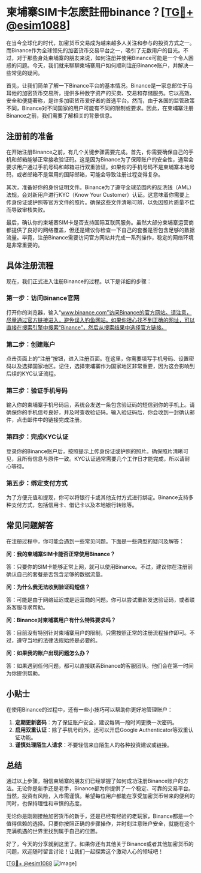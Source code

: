 # 柬埔寨SIM卡怎麽註冊binance？[[TG💪+ @esim1088](https://t.me/s/esim1088)]

在当今全球化的时代，加密货币交易成为越来越多人关注和参与的投资方式之一。而Binance作为全球领先的加密货币交易平台之一，吸引了无数用户的目光。不过，对于那些身处柬埔寨的朋友来说，如何注册并使用Binance可能是一个令人困惑的问题。今天，我们就来聊聊柬埔寨用户如何顺利注册Binance账户，并解决一些常见的疑问。

首先，让我们简单了解一下Binance平台的基本情况。Binance是一家总部位于马耳他的加密货币交易所，提供多种数字资产的买卖、交易和存储服务。它以高效、安全和便捷著称，是许多加密货币爱好者的首选平台。然而，由于各国的监管政策不同，Binance对不同国家的用户可能有不同的限制或要求。因此，在柬埔寨注册Binance之前，我们需要了解相关的背景信息。

## 注册前的准备

在开始注册Binance之前，有几个关键步骤需要完成。首先，你需要确保自己的手机和邮箱能够正常接收验证码。这是因为Binance为了保障账户的安全性，通常会要求用户通过手机号码和邮箱进行双重验证。如果你的手机号码不是柬埔寨本地号码，或者邮箱不是常用的国际邮箱，可能会导致注册过程变得复杂。

其次，准备好你的身份证明文件。Binance为了遵守全球范围内的反洗钱（AML）法规，会对新用户进行KYC（Know Your Customer）认证。这意味着你需要上传身份证或护照等官方文件的照片。确保这些文件清晰可辨，以免因照片质量不佳而导致审核失败。

最后，确认你的柬埔寨SIM卡是否支持国际互联网服务。虽然大部分柬埔寨运营商都提供了良好的网络覆盖，但还是建议你检查一下自己的套餐是否包含足够的数据流量。毕竟，注册Binance需要访问官方网站并完成一系列操作，稳定的网络环境是非常重要的。

## 具体注册流程

现在，我们正式进入注册Binance的过程。以下是详细的步骤：

### 第一步：访问Binance官网

打开你的浏览器，输入“www.binance.com”访问Binance的官方网站。请注意，尽量通过官方链接进入，避免误入钓鱼网站。如果你担心找不到正确的网址，可以直接在搜索引擎中搜索“Binance”，然后从搜索结果中选择官方链接。

### 第二步：创建账户

点击页面上的“注册”按钮，进入注册页面。在这里，你需要填写手机号码、设置密码以及选择国家地区。记住，选择柬埔寨作为国家地区非常重要，因为这会影响到后续的KYC认证流程。

### 第三步：验证手机号码

输入你的柬埔寨手机号码后，系统会发送一条包含验证码的短信到你的手机上。请确保你的手机信号良好，并及时查收验证码。输入验证码后，你会收到一封确认邮件，点击邮件中的链接完成注册。

### 第四步：完成KYC认证

登录你的Binance账户后，按照提示上传身份证或护照的照片。确保照片清晰可见，且所有信息与原件一致。KYC认证通常需要几个工作日才能完成，所以请耐心等待。

### 第五步：绑定支付方式

为了方便充值和提现，你可以将银行卡或其他支付方式进行绑定。Binance支持多种支付方式，包括信用卡、借记卡以及本地银行转账等。

## 常见问题解答

在注册过程中，你可能会遇到一些常见问题。下面是一些典型的疑问及解答：

**问：我的柬埔寨SIM卡能否正常使用Binance？**

答：只要你的SIM卡能够正常上网，就可以使用Binance。不过，建议你在注册前确认自己的套餐是否包含足够的数据流量。

**问：为什么我无法收到验证码短信？**

答：可能是由于网络延迟或是运营商的问题。你可以尝试重新发送验证码，或者联系客服寻求帮助。

**问：Binance对柬埔寨用户有什么特殊要求吗？**

答：目前没有特别针对柬埔寨用户的限制，只需按照正常的注册流程操作即可。不过，遵守当地的法律法规始终是必要的。

**问：如果我的账户出现问题怎么办？**

答：如果遇到任何问题，都可以直接联系Binance的客服团队。他们会在第一时间为你提供帮助。

## 小贴士

在使用Binance的过程中，还有一些小技巧可以帮助你更好地管理账户：

1. **定期更新密码**：为了保证账户安全，建议每隔一段时间更换一次密码。
2. **启用双重认证**：除了手机号码外，还可以开启Google Authenticator等双重认证功能。
3. **谨慎处理陌生人请求**：不要轻信来自陌生人的各种投资建议或链接。

## 总结

通过以上步骤，相信柬埔寨的朋友们已经掌握了如何成功注册Binance账户的方法。无论你是新手还是老手，Binance都为你提供了一个稳定、可靠的交易平台。当然，投资有风险，入市需谨慎。希望每位用户都能在享受加密货币带来的便利的同时，也保持理性和审慎的态度。

无论你是刚刚接触加密货币的新手，还是已经有经验的老玩家，Binance都是一个值得信赖的选择。只要你按照正确的步骤操作，并时刻注意账户安全，就能在这个充满机遇的世界里找到属于自己的位置。

好了，今天的分享就到这里了。如果你还有其他关于Binance或者其他加密货币的问题，欢迎随时留言讨论！让我们一起探索这个激动人心的领域吧！

[[TG💪+ @esim1088](https://t.me/s/esim1088) ![Image](https://i.postimg.cc/4NQfJmqS/Snipaste-2025-05-13-00-14-12.png)]